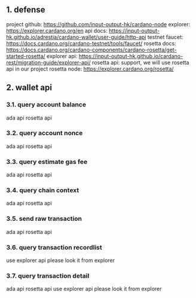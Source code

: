 ## 1. defense

project github: https://github.com/input-output-hk/cardano-node
explorer: https://explorer.cardano.org/en
api docs: https://input-output-hk.github.io/adrestia/cardano-wallet/user-guide/http-api
testnet faucet: https://docs.cardano.org/cardano-testnet/tools/faucet/
rosetta docs: https://docs.cardano.org/cardano-components/cardano-rosetta/get-started-rosetta/
explorer api: https://input-output-hk.github.io/cardano-rest/migration-guide/explorer-api/
rosetta api: support, we will use rosetta api in our project
rosetta node: https://explorer.cardano.org/rosetta/

## 2. wallet api

### 3.1. query account balance
ada api
rosetta api

### 3.2. query account nonce
ada api
rosetta api

### 3.3. query estimate gas fee
ada api
rosetta api

### 3.4. query chain context
ada api
rosetta api

### 3.5. send raw transaction
ada api
rosetta api

### 3.6. query transaction recordlist
use explorer api
please look it from explorer

### 3.7. query transaction detail
ada api
rosetta api
use explorer api
please look it from explorer

